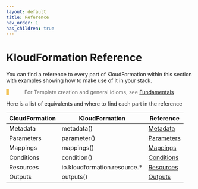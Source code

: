 ```yaml
---
layout: default
title: Reference
nav_order: 1
has_children: true
---
```

<script src="https://unpkg.com/kotlin-playground@1" data-selector=".kotlin"></script>
<style>
blockquote{
    color: #666;
    margin: 0;
    padding-left: 3em;
    border-left: 0.5em #f2c152 solid;
}
</style>


# KloudFormation Reference

You can find a reference to every part of KloudFormation within this section with examples showing how to make use of it in your stack.

> For Template creation and general idioms, see [Fundamentals](./fundamentals.html)

Here is a list of equivalents and where to find each part in the reference

| CloudFormation | KloudFormation | Reference |
|---|---|---|
|Metadata|metadata()|[Metadata](./metadata.html)|
|Parameters|parameter<T>()|[Parameters](./parameters.html)|
|Mappings|mappings()|[Mappings](./mappings.html)|
|Conditions|condition()|[Conditions](./conditions.html)|
|Resources|io.kloudformation.resource.*|[Resources](./resources.html)|
|Outputs|outputs()|[Outputs](./outputs.html)|




